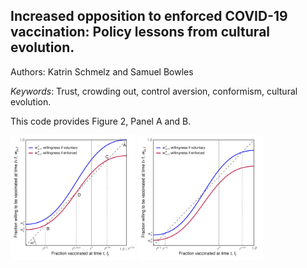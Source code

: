 ## Increased opposition to enforced COVID-19 vaccination: Policy lessons from cultural evolution.

Authors: Katrin Schmelz and Samuel Bowles

*Keywords*: Trust, crowding out, control aversion, conformism, cultural evolution.

This code provides Figure 2, Panel A and B.


<p float="left">
  <img src="output/schmelz_bowles_01.jpg" width="200" />
  <img src="output/schmelz_bowles_02.jpg" width="200" /> 
</p>
